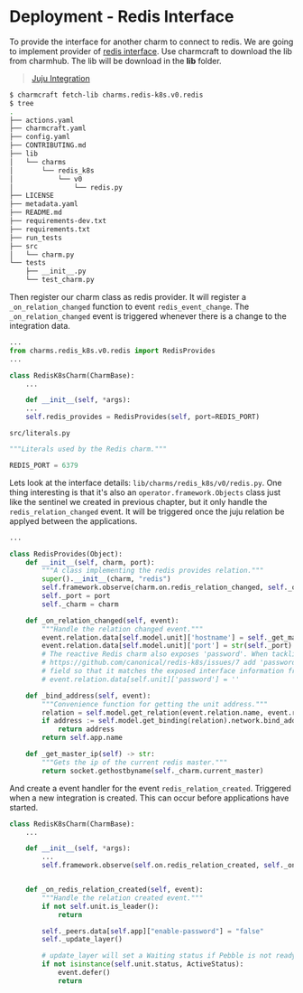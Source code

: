 # Deployment - Redis Interface

To provide the interface for another charm to connect to redis. We are going to implement provider of [redis interface](https://charmhub.io/redis-k8s/libraries/redis).
Use charmcraft to download the lib from charmhub. The lib will be download in the **lib** folder.

> [Juju Integration](https://juju.is/docs/sdk/integration)

```sh
$ charmcraft fetch-lib charms.redis-k8s.v0.redis
$ tree
.
├── actions.yaml
├── charmcraft.yaml
├── config.yaml
├── CONTRIBUTING.md
├── lib
│   └── charms
│       └── redis_k8s
│           └── v0
│               └── redis.py
├── LICENSE
├── metadata.yaml
├── README.md
├── requirements-dev.txt
├── requirements.txt
├── run_tests
├── src
│   └── charm.py
└── tests
    ├── __init__.py
    └── test_charm.py
```

Then register our charm class as redis provider.
It will register a `_on_relation_changed` function to event `redis_event_change`.
The `_on_relation_changed` event is triggered whenever there is a change to the integration data.


```python
...
from charms.redis_k8s.v0.redis import RedisProvides
...

class RedisK8sCharm(CharmBase):
    ...

    def __init__(self, *args):
	...
	self.redis_provides = RedisProvides(self, port=REDIS_PORT)
```

`src/literals.py`

```python
"""Literals used by the Redis charm."""

REDIS_PORT = 6379
```

Lets look at the interface details: `lib/charms/redis_k8s/v0/redis.py`.
One thing interesting is that it's also an `operator.framework.Objects` class just like the sentinel we created in previous chapter, but it only handle the `redis_relation_changed` event.
It will be triggered once the juju relation be applyed between the applications.

```python
...

class RedisProvides(Object):
    def __init__(self, charm, port):
        """A class implementing the redis provides relation."""
        super().__init__(charm, "redis")
        self.framework.observe(charm.on.redis_relation_changed, self._on_relation_changed)
        self._port = port
        self._charm = charm

    def _on_relation_changed(self, event):
        """Handle the relation changed event."""
        event.relation.data[self.model.unit]['hostname'] = self._get_master_ip()
        event.relation.data[self.model.unit]['port'] = str(self._port)
        # The reactive Redis charm also exposes 'password'. When tackling
        # https://github.com/canonical/redis-k8s/issues/7 add 'password'
        # field so that it matches the exposed interface information from it.
        # event.relation.data[self.unit]['password'] = ''

    def _bind_address(self, event):
        """Convenience function for getting the unit address."""
        relation = self.model.get_relation(event.relation.name, event.relation.id)
        if address := self.model.get_binding(relation).network.bind_address:
            return address
        return self.app.name

    def _get_master_ip(self) -> str:
        """Gets the ip of the current redis master."""
        return socket.gethostbyname(self._charm.current_master)
```

And create a event handler for the event `redis_relation_created`. Triggered when a new integration is created. This can occur before applications have started.

```python
class RedisK8sCharm(CharmBase):
    ...

    def __init__(self, *args):
        ...
        self.framework.observe(self.on.redis_relation_created, self._on_redis_relation_created)


    def _on_redis_relation_created(self, event):
        """Handle the relation created event."""
        if not self.unit.is_leader():
            return

        self._peers.data[self.app]["enable-password"] = "false"
        self._update_layer()

        # update_layer will set a Waiting status if Pebble is not ready
        if not isinstance(self.unit.status, ActiveStatus):
            event.defer()
            return
```
